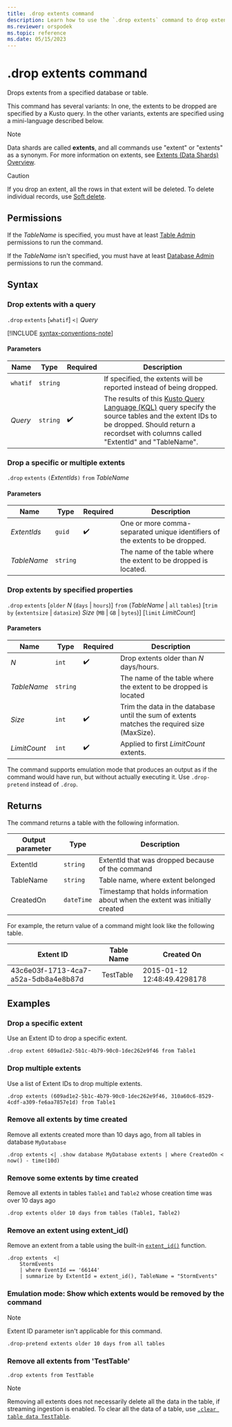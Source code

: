 ```yaml
---
title: .drop extents command
description: Learn how to use the `.drop extents` command to drop extents from a specified database or table.
ms.reviewer: orspodek
ms.topic: reference
ms.date: 05/15/2023
---
```

# .drop extents command

Drops extents from a specified database or table.

This command has several variants: In one, the extents to be dropped are specified by a Kusto query. In the other variants, extents are specified using a mini-language described below.

> [!NOTE]
> Data shards are called **extents**, and all commands use "extent" or "extents" as a synonym.
> For more information on extents, see [Extents (Data Shards) Overview](extents-overview.md).

> [!CAUTION]
> If you drop an extent, all the rows in that extent will be deleted. To delete individual records, use [Soft delete](../concepts/data-soft-delete.md).

## Permissions

If the *TableName* is specified, you must have at least [Table Admin](access-control/role-based-access-control.md) permissions to run the command.

If the *TableName* isn't specified, you must have at least [Database Admin](access-control/role-based-access-control.md) permissions to run the command.

## Syntax

### Drop extents with a query

`.drop` `extents` [`whatif`] `<|` *Query*

[!INCLUDE [syntax-conventions-note](../includes/syntax-conventions-note.md)]

#### Parameters

| Name | Type | Required | Description |
|--|--|--|--|
|`whatif`| `string` ||If specified, the extents will be reported instead of being dropped.|
| *Query* | `string` |  :heavy_check_mark: | The results of this [Kusto Query Language (KQL)](../query/index.md) query specify the source tables and the extent IDs to be dropped. Should return a recordset with columns called "ExtentId" and "TableName".|

### Drop a specific or multiple extents

`.drop` `extents` `(`*ExtentIds*`)` `from` *TableName*

#### Parameters

| Name | Type | Required | Description |
|--|--|--|--|
| *ExtentIds* | `guid` |  :heavy_check_mark: | One or more comma-separated unique identifiers of the extents to be dropped.|
| *TableName* | `string` |  | The name of the table where the extent to be dropped is located. |

### Drop extents by specified properties

`.drop` `extents` [`older` *N* (`days` | `hours`)] `from` (*TableName* | `all` `tables`) [`trim` `by` (`extentsize` | `datasize`) *Size* (`MB` | `GB` | `bytes`)] [`limit` *LimitCount*]

#### Parameters

| Name | Type | Required | Description |
|--|--|--|--|
| *N* | `int` |  :heavy_check_mark: | Drop extents older than *N* days/hours. |
| *TableName* | `string` |  | The name of the table where the extent to be dropped is located |
| *Size* | `int` |  :heavy_check_mark: | Trim the data in the database until the sum of extents matches the required size (MaxSize). |
| *LimitCount* | `int` |  :heavy_check_mark: | Applied to first *LimitCount* extents. |

The command supports emulation mode that produces an output as if the command would have run, but without actually executing it. Use `.drop-pretend` instead of `.drop`.

## Returns

The command returns a table with the following information.

|Output parameter |Type |Description |
|---|---|---|
|ExtentId | `string` |ExtentId that was dropped because of the command
|TableName | `string` |Table name, where extent belonged  
|CreatedOn | `dateTime` |Timestamp that holds information about when the extent was initially created |

For example, the return value of a command might look like the following table.

|Extent ID |Table Name |Created On |
|---|---|---
|43c6e03f-1713-4ca7-a52a-5db8a4e8b87d |TestTable |2015-01-12 12:48:49.4298178 |

## Examples

### Drop a specific extent

Use an Extent ID to drop a specific extent.

```kusto
.drop extent 609ad1e2-5b1c-4b79-90c0-1dec262e9f46 from Table1
```

### Drop multiple extents

Use a list of Extent IDs to drop multiple extents.

```kusto
.drop extents (609ad1e2-5b1c-4b79-90c0-1dec262e9f46, 310a60c6-8529-4cdf-a309-fe6aa7857e1d) from Table1
```

### Remove all extents by time created

Remove all extents created more than 10 days ago, from all tables in database `MyDatabase`

```kusto
.drop extents <| .show database MyDatabase extents | where CreatedOn < now() - time(10d)
```

### Remove some extents by time created

Remove all extents in tables `Table1` and `Table2` whose creation time was over 10 days ago

```kusto
.drop extents older 10 days from tables (Table1, Table2)
```

### Remove an extent using extent_id()

Remove an extent from a table using the built-in [`extent_id()`](../query/extent-id-function.md) function.

```kusto
.drop extents  <|
    StormEvents
    | where EventId == '66144'
    | summarize by ExtentId = extent_id(), TableName = "StormEvents"
```

### Emulation mode: Show which extents would be removed by the command

> [!NOTE]
> Extent ID parameter isn't applicable for this command.

```kusto
.drop-pretend extents older 10 days from all tables
```

### Remove all extents from 'TestTable'

```kusto
.drop extents from TestTable
```

> [!NOTE]
> Removing all extents does not necessarily delete all the data in the table, if streaming ingestion is enabled. To clear all the data of a table, use [`.clear table data TestTable`](clear-table-data-command.md).
